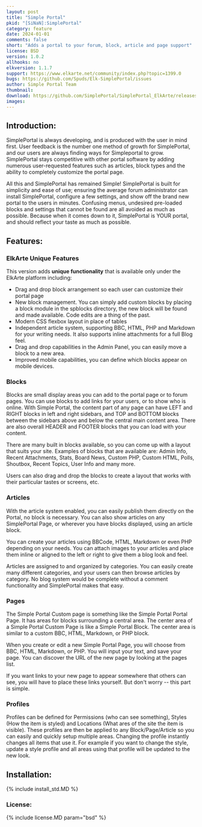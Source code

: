 ```yaml
---
layout: post
title: "Simple Portal"
pkid: "[SiNaN]:SimplePortal"
category: feature
date: 2024-01-01
comments: false
short: "Adds a portal to your forum, block, article and page support"
license: BSD
version: 1.0.2
allhooks: no
elkversion: 1.1.7
support: https://www.elkarte.net/community/index.php?topic=1399.0
bugs: https://github.com/Spuds/Elk-SimplePortal/issues
author: Simple Portal Team
thumbnail:
download: https://github.com/SimplePortal/SimplePortal_ElkArte/releases/download/1.0.2/elk_simple_portal-1.0.2.zip
images:
---
```


## Introduction:
SimplePortal is always developing, and is produced with the user in mind first. User feedback is the number one method of growth for SimplePortal, and our users are always finding ways for Simpleportal to grow. SimplePortal stays competitive with other portal software by adding numerous user-requested features such as articles, block types and the ability to completely customize the portal page.

All this and SimplePortal has remained Simple! SimplePortal is built for simplicity and ease of use; ensuring the average forum administrator can install SimplePortal, configure a few settings, and show off the brand new portal to the users in minutes. Confusing menus, undesired pre-loaded blocks and settings that cannot be found are all avoided as much as possible. Because when it comes down to it, SimplePortal is YOUR portal, and should reflect your taste as much as possible.

## Features:
### ElkArte Unique Features
This version adds **unique functionality** that is available only under the ElkArte platform including:

- Drag and drop block arrangement so each user can customize their portal page
- New block management.  You can simply add custom blocks by placing a block module in the spblocks directory, the new block will be found and made available. Code edits are a thing of the past.
- Modern CSS flexbox layout in place of tables
- Independent article system, supporting BBC, HTML, PHP and Markdown for your writing needs.  It also supports inline attachments for a full Blog feel.
- Drag and drop capabilities in the Admin Panel, you can easily move a block to a new area.
- Improved mobile capabilities, you can define which blocks appear on mobile devices.

### Blocks
Blocks are small display areas you can add to the portal page or to forum pages. You can use blocks to add links for your users, or to show who is online. With Simple Portal, the content part of any page can have LEFT and RIGHT blocks in left and right sidebars, and TOP and BOTTOM blocks between the sidebars above and below the central main content area. There are also overall HEADER and FOOTER blocks that you can load with your content.

There are many built in blocks available, so you can come up with a layout that suits your site. Examples of blocks that are available are: Admin Info, Recent Attachments, Stats, Board News, Custom PHP, Custom HTML, Polls, Shoutbox, Recent Topics, User Info and many more.

Users can also drag and drop the blocks to create a layout that works with their particular tastes or screens, etc.

### Articles
With the article system enabled, you can easily publish them directly on the Portal, no block is necessary. You can also show articles on any SimplePortal Page, or wherever you have blocks displayed, using an article block.

You can create your articles using BBCode, HTML, Markdown or even PHP depending on your needs. You can attach images to your articles and place them inline or aligned to the left or right to give them a blog look and feel.

Articles are assigned to and organized by categories. You can easily create many different categories, and your users can then browse articles by category. No blog system would be complete without a comment functionality and SimplePortal makes that easy.

### Pages
The Simple Portal Custom page is something like the Simple Portal Portal Page. It has areas for blocks surrounding a central area. The center area of a Simple Portal Custom Page is like a Simple Portal Block. The center area is similar to a custom BBC, HTML, Markdown, or PHP block.

When you create or edit a new Simple Portal Page, you will choose from BBC, HTML, Markdown, or PHP. You will input your text, and save your page. You can discover the URL of the new page by looking at the pages list.

If you want links to your new page to appear somewhere that others can see, you will have to place these links yourself. But don't worry -- this part is simple.

### Profiles
Profiles can be defined for Permissions (who can see something), Styles (How the item is styled) and Locations (What ares of the site the item is visible).  These profiles are then be applied to any Block/Page/Article so you can easily and quickly setup multiple areas.  Changing the profile instantly changes all items that use it.  For example if you want to change the style, update a style profile and all areas using that profile will be updated to the new look.

## Installation:
{% include install_std.MD %}

### License:
{% include license.MD param="bsd" %}
